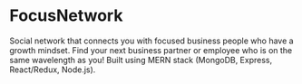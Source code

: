 # FocusNetwork

Social network that connects you with focused business people who have a growth mindset. Find your next business partner or employee who is on the same wavelength as you! Built using MERN stack (MongoDB, Express, React/Redux, Node.js).
